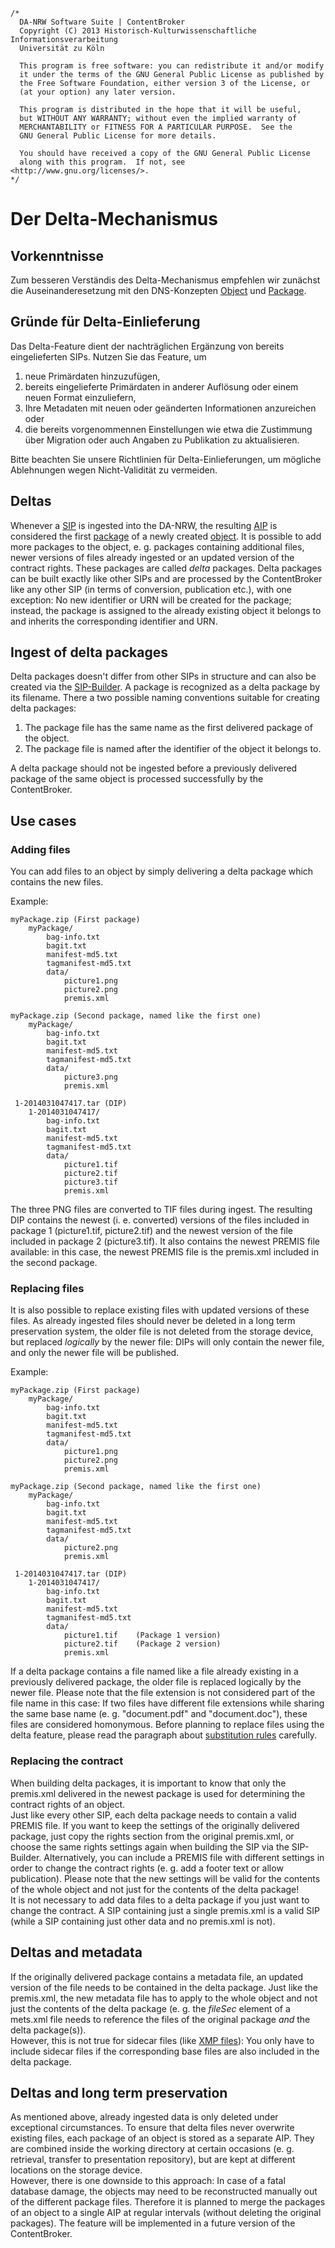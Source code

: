 	/*
	  DA-NRW Software Suite | ContentBroker
	  Copyright (C) 2013 Historisch-Kulturwissenschaftliche Informationsverarbeitung
	  Universität zu Köln
	
	  This program is free software: you can redistribute it and/or modify
	  it under the terms of the GNU General Public License as published by
	  the Free Software Foundation, either version 3 of the License, or
	  (at your option) any later version.
	
	  This program is distributed in the hope that it will be useful,
	  but WITHOUT ANY WARRANTY; without even the implied warranty of
	  MERCHANTABILITY or FITNESS FOR A PARTICULAR PURPOSE.  See the
	  GNU General Public License for more details.
	
	  You should have received a copy of the GNU General Public License
	  along with this program.  If not, see <http://www.gnu.org/licenses/>.
	*/
	
# Der Delta-Mechanismus

## Vorkenntnisse

Zum besseren Verständis des Delta-Mechanismus empfehlen wir zunächst die Auseinanderesetzung mit den DNS-Konzepten [Object](https://github.com/da-nrw/DNSCore/blob/master/ContentBroker/src/main/markdown/object_model.md#object) 
und [Package](https://github.com/da-nrw/DNSCore/blob/master/ContentBroker/src/main/markdown/object_model.md#package). 

## Gründe für Delta-Einlieferung

Das Delta-Feature dient der nachträglichen Ergänzung von bereits eingelieferten SIPs. Nutzen Sie das Feature, um 

1. neue Primärdaten hinzuzufügen,   
1. bereits eingelieferte Primärdaten in anderer Auflösung oder einem neuen Format einzuliefern,   
1. Ihre Metadaten mit neuen oder geänderten Informationen anzureichen oder   
1. die bereits vorgenommennen Einstellungen wie etwa die Zustimmung über Migration oder auch Angaben zu Publikation zu aktualisieren.   

Bitte beachten Sie unsere Richtlinien für Delta-Einlieferungen, um mögliche Ablehnungen wegen Nicht-Validität zu vermeiden.

## Deltas

Whenever a [SIP](https://github.com/da-nrw/DNSCore/blob/master/ContentBroker/src/main/markdown/sip_specification.md) is ingested into the DA-NRW, the resulting [AIP](https://github.com/da-nrw/DNSCore/blob/master/ContentBroker/src/main/markdown/aip_specification.md) is considered the first [package](https://github.com/da-nrw/DNSCore/blob/master/ContentBroker/src/main/markdown/object_model.md#package) of a newly created [object](https://github.com/da-nrw/DNSCore/blob/master/ContentBroker/src/main/markdown/object_model.md#object). It is possible to add more packages to the object, e. g. packages containing additional files, newer versions of files already ingested or an updated version of the contract rights. These packages are called *delta* packages. Delta packages can be built exactly like other SIPs and are processed by the ContentBroker like any other SIP (in terms of conversion, publication etc.), with one exception: No new identifier or URN will be created for the package; instead, the package is assigned to the already existing object it belongs to and inherits the corresponding identifier and URN.

## Ingest of delta packages

Delta packages doesn't differ from other SIPs in structure and can also be created via the [SIP-Builder](https://github.com/da-nrw/DNSCore/blob/master/ContentBroker/src/main/markdown/sip_specification.md#sip-builder). A package is recognized as a delta package by its filename. There a two possible naming conventions suitable for creating delta packages:

1. The package file has the same name as the first delivered package of the object.
2. The package file is named after the identifier of the object it belongs to.

A delta package should not be ingested before a previously delivered package of the same object is processed successfully by the ContentBroker.

## Use cases
### Adding files

You can add files to an object by simply delivering a delta package which contains the new files.

Example:

	myPackage.zip (First package)
		myPackage/
			bag-info.txt
			bagit.txt
			manifest-md5.txt
			tagmanifest-md5.txt
			data/
				picture1.png
				picture2.png
				premis.xml
				
	myPackage.zip (Second package, named like the first one)
		myPackage/
			bag-info.txt
			bagit.txt
			manifest-md5.txt
			tagmanifest-md5.txt
			data/
				picture3.png
				premis.xml
				
	 1-2014031047417.tar (DIP)
	 	1-2014031047417/
	 		bag-info.txt
			bagit.txt
			manifest-md5.txt
			tagmanifest-md5.txt
			data/
				picture1.tif
				picture2.tif
				picture3.tif
				premis.xml

The three PNG files are converted to TIF files during ingest. The resulting DIP contains the newest (i. e. converted) versions of the files included in package 1 (picture1.tif, picture2.tif) and the newest version of the file included in package 2 (picture3.tif). It also contains the newest PREMIS file available: in this case, the newest PREMIS file is the premis.xml included in the second package.

### Replacing files

It is also possible to replace existing files with updated versions of these files. As already ingested files should never be deleted in a long term preservation system, the older file is not deleted from the storage device, but replaced *logically* by the newer file: DIPs will only contain the newer file, and only the newer file will be published.

Example:

	myPackage.zip (First package)
		myPackage/
			bag-info.txt
			bagit.txt
			manifest-md5.txt
			tagmanifest-md5.txt
			data/
				picture1.png
				picture2.png
				premis.xml
				
	myPackage.zip (Second package, named like the first one)
		myPackage/
			bag-info.txt
			bagit.txt
			manifest-md5.txt
			tagmanifest-md5.txt
			data/
				picture2.png
				premis.xml
				
	 1-2014031047417.tar (DIP)
	 	1-2014031047417/
	 		bag-info.txt
			bagit.txt
			manifest-md5.txt
			tagmanifest-md5.txt
			data/
				picture1.tif	(Package 1 version)
				picture2.tif	(Package 2 version)
				premis.xml

If a delta package contains a file named like a file already existing in a previously delivered package, the older file is replaced logically by the newer file. Please note that the file extension is not considered part of the file name in this case: If two files have different file extensions while sharing the same base name (e. g. "document.pdf" and "document.doc"), these files are considered homonymous. Before planning to replace files using the delta feature, please read the paragraph about [substitution rules](https://github.com/da-nrw/DNSCore/blob/master/ContentBroker/src/main/markdown/dip_specification.md#substitution-rules-and-surface-view-of-an-object) carefully.

### Replacing the contract

When building delta packages, it is important to know that only the premis.xml delivered in the newest package is used for determining the contract rights of an object.  
Just like every other SIP, each delta package needs to contain a valid PREMIS file. If you want to keep the settings of the originally delivered package, just copy the rights section from the original premis.xml, or choose the same rights settings again when building the SIP via the SIP-Builder. Alternatively, you can include a PREMIS file with different settings in order to change the contract rights (e. g. add a footer text or allow publication). Please note that the new settings will be valid for the contents of the whole object and not just for the contents of the delta package!  
It is not necessary to add data files to a delta package if you just want to change the contract. A SIP containing just a single premis.xml is a valid SIP (while a SIP containing just other data and no premis.xml is not).

## Deltas and metadata

If the originally delivered package contains a metadata file, an updated version of the file needs to be contained in the delta package. Just like the premis.xml, the new metadata file has to apply to the whole object and not just the contents of the delta package (e. g. the *fileSec* element of a mets.xml file needs to reference the files of the original package *and* the delta package(s)).  
However, this is not true for sidecar files (like [XMP files](https://github.com/da-nrw/DNSCore/blob/master/ContentBroker/src/main/markdown/sip_specification.md#xmp)): You only have to include sidecar files if the corresponding base files are also included in the delta package.

## Deltas and long term preservation

As mentioned above, already ingested data is only deleted under exceptional circumstances. To ensure that delta files never overwrite existing files, each package of an object is stored as a separate AIP. They are combined inside the working directory at certain occasions (e. g. retrieval, transfer to presentation repository), but are kept at different locations on the storage device.  
However, there is one downside to this approach: In case of a fatal database damage, the objects may need to be reconstructed manually out of the different package files. Therefore it is planned to merge the packages of an object to a single AIP at regular intervals (without deleting the original packages). The feature will be implemented in a future version of the ContentBroker.

